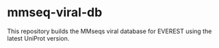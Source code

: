 # mmseq-viral-db
This repository builds the MMseqs viral database for EVEREST using the latest UniProt version.
